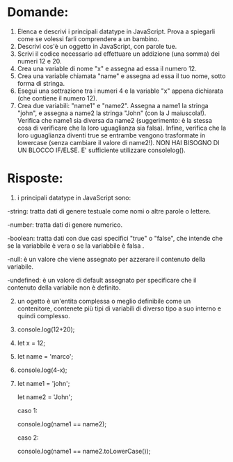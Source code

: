 # Domande:
1. Elenca e descrivi i principali datatype in JavaScript. Prova a spiegarli come se volessi farli comprendere a un bambino.
2. Descrivi cos'è un oggetto in JavaScript, con parole tue.
3. Scrivi il codice necessario ad effettuare un addizione (una somma) dei numeri 12 e 20.
4. Crea una variable di nome "x" e assegna ad essa il numero 12.
5. Crea una variable chiamata "name" e assegna ad essa il tuo nome, sotto forma di stringa.
6. Esegui una sottrazione tra i numeri 4 e la variable "x" appena dichiarata (che contiene il numero 12).
7. Crea due variabili: "name1" e "name2". Assegna a name1 la stringa "john", e assegna a name2 la stringa "John" (con la J maiuscola!). Verifica che name1 sia diversa da name2 (suggerimento: è la stessa cosa di verificare che la loro uguaglianza sia falsa). Infine, verifica che la loro uguaglianza diventi true se entrambe vengono trasformate in lowercase (senza cambiare il valore di name2!). NON HAI BISOGNO DI UN BLOCCO IF/ELSE. E' sufficiente utilizzare consolelog().

# Risposte:
1. i principali datatype in JavaScript sono:

-string: tratta dati di genere testuale come nomi o altre parole o lettere.

-number: tratta dati di genere numerico.

-boolean: tratta dati con due casi specifici "true" o "false", che intende che se la variabbile è vera o se la variabbile è falsa .

-null: è un valore che viene assegnato per azzerare il contenuto della variabile.

-undefined: è un valore di default assegnato per specificare che il contenuto della variabile non è definito.


2. un ogetto è un'entita complessa o meglio definibile come un contenitore, contenete più tipi di variabili di diverso tipo a suo interno e quindi complesso.
3.  console.log(12+20);
4. let x = 12;
5. let name = 'marco';
6. console.log(4-x);
7. 
    let name1 = 'john'; 

    let name2 = 'John';

    caso 1:

    console.log(name1 == name2);


    caso 2:

    console.log(name1 == name2.toLowerCase());
